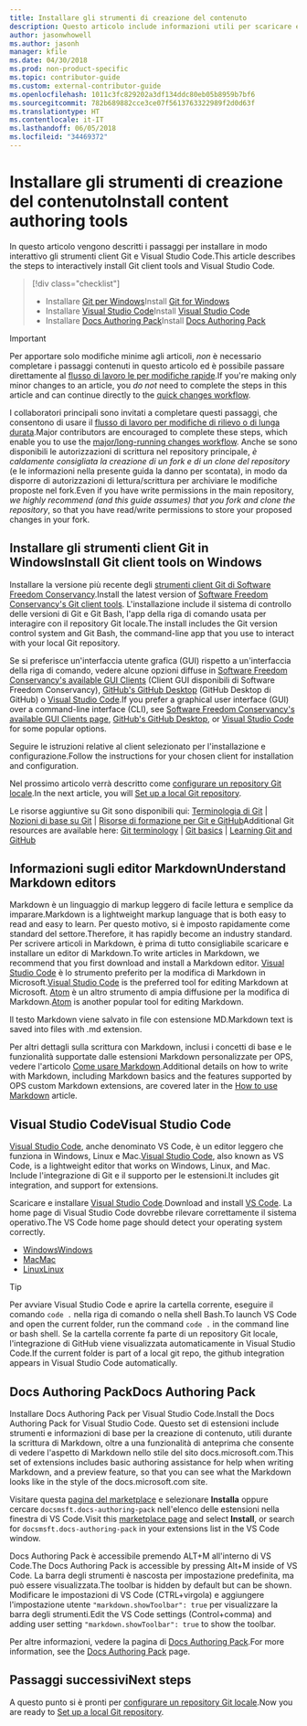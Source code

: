 ```yaml
---
title: Installare gli strumenti di creazione del contenuto
description: Questo articolo include informazioni utili per scaricare e installare gli strumenti client che saranno necessari per Git e la modifica dei file markdown.
author: jasonwhowell
ms.author: jasonh
manager: kfile
ms.date: 04/30/2018
ms.prod: non-product-specific
ms.topic: contributor-guide
ms.custom: external-contributor-guide
ms.openlocfilehash: 1011c3fc829202a3df134ddc80eb05b8959b7bf6
ms.sourcegitcommit: 782b689882cce3ce07f5613763322989f2d0d63f
ms.translationtype: HT
ms.contentlocale: it-IT
ms.lasthandoff: 06/05/2018
ms.locfileid: "34469372"
---
```

# <a name="install-content-authoring-tools"></a><span data-ttu-id="1ebd7-103">Installare gli strumenti di creazione del contenuto</span><span class="sxs-lookup"><span data-stu-id="1ebd7-103">Install content authoring tools</span></span>

<span data-ttu-id="1ebd7-104">In questo articolo vengono descritti i passaggi per installare in modo interattivo gli strumenti client Git e Visual Studio Code.</span><span class="sxs-lookup"><span data-stu-id="1ebd7-104">This article describes the steps to interactively install Git client tools and Visual Studio Code.</span></span>
> [!div class="checklist"]
> * <span data-ttu-id="1ebd7-105">Installare [Git per Windows](https://git-scm.com/download/win)</span><span class="sxs-lookup"><span data-stu-id="1ebd7-105">Install [Git for Windows](https://git-scm.com/download/win)</span></span>
> * <span data-ttu-id="1ebd7-106">Installare [Visual Studio Code](https://code.visualstudio.com/)</span><span class="sxs-lookup"><span data-stu-id="1ebd7-106">Install [Visual Studio Code](https://code.visualstudio.com/)</span></span>
> * <span data-ttu-id="1ebd7-107">Installare [Docs Authoring Pack](https://marketplace.visualstudio.com/items?itemName=docsmsft.docs-authoring-pack)</span><span class="sxs-lookup"><span data-stu-id="1ebd7-107">Install [Docs Authoring Pack](https://marketplace.visualstudio.com/items?itemName=docsmsft.docs-authoring-pack)</span></span>

>[!IMPORTANT]
> <span data-ttu-id="1ebd7-108">Per apportare solo modifiche minime agli articoli, *non* è necessario completare i passaggi contenuti in questo articolo ed è possibile passare direttamente al [flusso di lavoro le per modifiche rapide](index.md#quick-edits-to-existing-documents).</span><span class="sxs-lookup"><span data-stu-id="1ebd7-108">If you're making only minor changes to an article, you *do not* need to complete the steps in this article and can continue directly to the [quick changes workflow](index.md#quick-edits-to-existing-documents).</span></span>
>
> <span data-ttu-id="1ebd7-109">I collaboratori principali sono invitati a completare questi passaggi, che consentono di usare il [flusso di lavoro per modifiche di rilievo o di lunga durata](how-to-write-workflows-major.md).</span><span class="sxs-lookup"><span data-stu-id="1ebd7-109">Major contributors are encouraged to complete these steps, which enable you to use the [major/long-running changes workflow](how-to-write-workflows-major.md).</span></span> <span data-ttu-id="1ebd7-110">Anche se sono disponibili le autorizzazioni di scrittura nel repository principale, *è caldamente consigliata la creazione di un fork e di un clone del repository* (e le informazioni nella presente guida la danno per scontata), in modo da disporre di autorizzazioni di lettura/scrittura per archiviare le modifiche proposte nel fork.</span><span class="sxs-lookup"><span data-stu-id="1ebd7-110">Even if you have write permissions in the main repository, *we highly recommend (and this guide assumes) that you fork and clone the repository*, so that you have read/write permissions to store your proposed changes in your fork.</span></span>

## <a name="install-git-client-tools-on-windows"></a><span data-ttu-id="1ebd7-111">Installare gli strumenti client Git in Windows</span><span class="sxs-lookup"><span data-stu-id="1ebd7-111">Install Git client tools on Windows</span></span>

 <span data-ttu-id="1ebd7-112">Installare la versione più recente degli [strumenti client Git di Software Freedom Conservancy](https://git-scm.com/download/).</span><span class="sxs-lookup"><span data-stu-id="1ebd7-112">Install the latest version of [Software Freedom Conservancy's Git client tools](https://git-scm.com/download/).</span></span> <span data-ttu-id="1ebd7-113">L'installazione include il sistema di controllo delle versioni di Git e Git Bash, l'app della riga di comando usata per interagire con il repository Git locale.</span><span class="sxs-lookup"><span data-stu-id="1ebd7-113">The install includes the Git version control system and Git Bash, the command-line app that you use to interact with your local Git repository.</span></span>

<span data-ttu-id="1ebd7-114">Se si preferisce un'interfaccia utente grafica (GUI) rispetto a un'interfaccia della riga di comando, vedere alcune opzioni diffuse in [Software Freedom Conservancy's available GUI Clients](https://git-scm.com/downloads/guis) (Client GUI disponibili di Software Freedom Conservancy), [GitHub's GitHub Desktop](https://desktop.github.com/) (GitHub Desktop di GitHub) o [Visual Studio Code](https://www.visualstudio.com/products/code-vs.aspx).</span><span class="sxs-lookup"><span data-stu-id="1ebd7-114">If you prefer a graphical user interface (GUI) over a command-line interface (CLI), see [Software Freedom Conservancy's available GUI Clients page](https://git-scm.com/downloads/guis), [GitHub's GitHub Desktop](https://desktop.github.com/), or [Visual Studio Code](https://www.visualstudio.com/products/code-vs.aspx) for some popular options.</span></span>

<span data-ttu-id="1ebd7-115">Seguire le istruzioni relative al client selezionato per l'installazione e configurazione.</span><span class="sxs-lookup"><span data-stu-id="1ebd7-115">Follow the instructions for your chosen client for installation and configuration.</span></span>

<span data-ttu-id="1ebd7-116">Nel prossimo articolo verrà descritto come [configurare un repository Git locale](get-started-setup-local.md).</span><span class="sxs-lookup"><span data-stu-id="1ebd7-116">In the next article, you will [Set up a local Git repository](get-started-setup-local.md).</span></span>

   <span data-ttu-id="1ebd7-117">Le risorse aggiuntive su Git sono disponibili qui: [Terminologia di Git](https://help.github.com/articles/github-glossary) | [Nozioni di base su Git](https://git-scm.com/book/en/v2/Getting-Started-Git-Basics) | [Risorse di formazione per Git e GitHub](https://help.github.com/articles/good-resources-for-learning-git-and-github/)</span><span class="sxs-lookup"><span data-stu-id="1ebd7-117">Additional Git resources are available here: [Git terminology](https://help.github.com/articles/github-glossary) | [Git basics](https://git-scm.com/book/en/v2/Getting-Started-Git-Basics) | [Learning Git and GitHub](https://help.github.com/articles/good-resources-for-learning-git-and-github/)</span></span>

## <a name="understand-markdown-editors"></a><span data-ttu-id="1ebd7-118">Informazioni sugli editor Markdown</span><span class="sxs-lookup"><span data-stu-id="1ebd7-118">Understand Markdown editors</span></span>

<span data-ttu-id="1ebd7-119">Markdown è un linguaggio di markup leggero di facile lettura e semplice da imparare.</span><span class="sxs-lookup"><span data-stu-id="1ebd7-119">Markdown is a lightweight markup language that is both easy to read and easy to learn.</span></span> <span data-ttu-id="1ebd7-120">Per questo motivo, si è imposto rapidamente come standard del settore.</span><span class="sxs-lookup"><span data-stu-id="1ebd7-120">Therefore, it has rapidly become an industry standard.</span></span> <span data-ttu-id="1ebd7-121">Per scrivere articoli in Markdown, è prima di tutto consigliabile scaricare e installare un editor di Markdown.</span><span class="sxs-lookup"><span data-stu-id="1ebd7-121">To write articles in Markdown, we recommend that you first download and install a Markdown editor.</span></span>  <span data-ttu-id="1ebd7-122">[Visual Studio Code](https://code.visualstudio.com/) è lo strumento preferito per la modifica di Markdown in Microsoft.</span><span class="sxs-lookup"><span data-stu-id="1ebd7-122">[Visual Studio Code](https://code.visualstudio.com/) is the preferred tool for editing Markdown at Microsoft.</span></span> <span data-ttu-id="1ebd7-123">[Atom](https://atom.io) è un altro strumento di ampia diffusione per la modifica di Markdown.</span><span class="sxs-lookup"><span data-stu-id="1ebd7-123">[Atom](https://atom.io) is another popular tool for editing Markdown.</span></span>

<span data-ttu-id="1ebd7-124">Il testo Markdown viene salvato in file con estensione MD.</span><span class="sxs-lookup"><span data-stu-id="1ebd7-124">Markdown text is saved into files with .md extension.</span></span>

<span data-ttu-id="1ebd7-125">Per altri dettagli sulla scrittura con Markdown, inclusi i concetti di base e le funzionalità supportate dalle estensioni Markdown personalizzate per OPS, vedere l'articolo [Come usare Markdown](how-to-write-use-markdown.md).</span><span class="sxs-lookup"><span data-stu-id="1ebd7-125">Additional details on how to write with Markdown, including Markdown basics and the features supported by OPS custom Markdown extensions, are covered later in the [How to use Markdown](how-to-write-use-markdown.md) article.</span></span>

## <a name="visual-studio-code"></a><span data-ttu-id="1ebd7-126">Visual Studio Code</span><span class="sxs-lookup"><span data-stu-id="1ebd7-126">Visual Studio Code</span></span>

<span data-ttu-id="1ebd7-127">[Visual Studio Code](https://code.visualstudio.com/), anche denominato VS Code, è un editor leggero che funziona in Windows, Linux e Mac.</span><span class="sxs-lookup"><span data-stu-id="1ebd7-127">[Visual Studio Code](https://code.visualstudio.com/), also known as VS Code, is a lightweight editor that works on Windows, Linux, and Mac.</span></span> <span data-ttu-id="1ebd7-128">Include l'integrazione di Git e il supporto per le estensioni.</span><span class="sxs-lookup"><span data-stu-id="1ebd7-128">It includes git integration, and support for extensions.</span></span>

<span data-ttu-id="1ebd7-129">Scaricare e installare [Visual Studio Code](https://code.visualstudio.com/).</span><span class="sxs-lookup"><span data-stu-id="1ebd7-129">Download and install [VS Code](https://code.visualstudio.com/).</span></span> <span data-ttu-id="1ebd7-130">La home page di Visual Studio Code dovrebbe rilevare correttamente il sistema operativo.</span><span class="sxs-lookup"><span data-stu-id="1ebd7-130">The VS Code home page should detect your operating system correctly.</span></span>

- [<span data-ttu-id="1ebd7-131">Windows</span><span class="sxs-lookup"><span data-stu-id="1ebd7-131">Windows</span></span>](https://code.visualstudio.com/docs/setup/windows)
- [<span data-ttu-id="1ebd7-132">Mac</span><span class="sxs-lookup"><span data-stu-id="1ebd7-132">Mac</span></span>](https://code.visualstudio.com/docs/setup/mac)
- [<span data-ttu-id="1ebd7-133">Linux</span><span class="sxs-lookup"><span data-stu-id="1ebd7-133">Linux</span></span>](https://code.visualstudio.com/docs/setup/linux)

> [!TIP]
> <span data-ttu-id="1ebd7-134">Per avviare Visual Studio Code e aprire la cartella corrente, eseguire il comando `code .` nella riga di comando o nella shell Bash.</span><span class="sxs-lookup"><span data-stu-id="1ebd7-134">To launch VS Code and open the current folder, run the command `code .` in the command line or bash shell.</span></span> <span data-ttu-id="1ebd7-135">Se la cartella corrente fa parte di un repository Git locale, l'integrazione di GitHub viene visualizzata automaticamente in Visual Studio Code.</span><span class="sxs-lookup"><span data-stu-id="1ebd7-135">If the current folder is part of a local git repo, the github integration appears in Visual Studio Code automatically.</span></span>

## <a name="docs-authoring-pack"></a><span data-ttu-id="1ebd7-136">Docs Authoring Pack</span><span class="sxs-lookup"><span data-stu-id="1ebd7-136">Docs Authoring Pack</span></span>
<span data-ttu-id="1ebd7-137">Installare Docs Authoring Pack per Visual Studio Code.</span><span class="sxs-lookup"><span data-stu-id="1ebd7-137">Install the Docs Authoring Pack for Visual Studio Code.</span></span> <span data-ttu-id="1ebd7-138">Questo set di estensioni include strumenti e informazioni di base per la creazione di contenuto, utili durante la scrittura di Markdown, oltre a una funzionalità di anteprima che consente di vedere l'aspetto di Markdown nello stile del sito docs.microsoft.com.</span><span class="sxs-lookup"><span data-stu-id="1ebd7-138">This set of extensions includes basic authoring assistance for help when writing Markdown, and a preview feature, so that you can see what the Markdown looks like in the style of the docs.microsoft.com site.</span></span>

   <span data-ttu-id="1ebd7-139">Visitare questa [pagina del marketplace](https://marketplace.visualstudio.com/items?itemName=docsmsft.docs-authoring-pack) e selezionare **Installa** oppure cercare `docsmsft.docs-authoring-pack` nell'elenco delle estensioni nella finestra di VS Code.</span><span class="sxs-lookup"><span data-stu-id="1ebd7-139">Visit this [marketplace page](https://marketplace.visualstudio.com/items?itemName=docsmsft.docs-authoring-pack) and select **Install**, or search for `docsmsft.docs-authoring-pack` in your extensions list in the VS Code window.</span></span> 

   <span data-ttu-id="1ebd7-140">Docs Authoring Pack è accessibile premendo ALT+M all'interno di VS Code.</span><span class="sxs-lookup"><span data-stu-id="1ebd7-140">The Docs Authoring Pack is accessible by pressing Alt+M inside of VS Code.</span></span> <span data-ttu-id="1ebd7-141">La barra degli strumenti è nascosta per impostazione predefinita, ma può essere visualizzata.</span><span class="sxs-lookup"><span data-stu-id="1ebd7-141">The toolbar is hidden by default but can be shown.</span></span> <span data-ttu-id="1ebd7-142">Modificare le impostazioni di VS Code (CTRL+virgola) e aggiungere l'impostazione utente `"markdown.showToolbar": true` per visualizzare la barra degli strumenti.</span><span class="sxs-lookup"><span data-stu-id="1ebd7-142">Edit the VS Code settings (Control+comma) and adding user setting `"markdown.showToolbar": true` to show the toolbar.</span></span>

   <span data-ttu-id="1ebd7-143">Per altre informazioni, vedere la pagina di [Docs Authoring Pack](how-to-write-docs-auth-pack.md).</span><span class="sxs-lookup"><span data-stu-id="1ebd7-143">For more information, see the [Docs Authoring Pack](how-to-write-docs-auth-pack.md) page.</span></span>


## <a name="next-steps"></a><span data-ttu-id="1ebd7-144">Passaggi successivi</span><span class="sxs-lookup"><span data-stu-id="1ebd7-144">Next steps</span></span>

<span data-ttu-id="1ebd7-145">A questo punto si è pronti per [configurare un repository Git locale](get-started-setup-local.md).</span><span class="sxs-lookup"><span data-stu-id="1ebd7-145">Now you are ready to [Set up a local Git repository](get-started-setup-local.md).</span></span>
